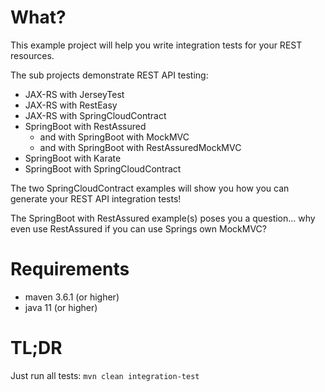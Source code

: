 # What?

This example project will help you write integration tests for your REST resources.

The sub projects demonstrate REST API testing:
* JAX-RS with JerseyTest
* JAX-RS with RestEasy
* JAX-RS with SpringCloudContract
* SpringBoot with RestAssured
  * and with SpringBoot with MockMVC 
  * and with SpringBoot with RestAssuredMockMVC 
* SpringBoot with Karate
* SpringBoot with SpringCloudContract

The two SpringCloudContract examples will show you how you can generate your REST API integration tests!

The SpringBoot with RestAssured example(s) poses you a question... why even use RestAssured if you can use 
Springs own MockMVC?

# Requirements

* maven 3.6.1 (or higher)
* java 11 (or higher)

# TL;DR

Just run all tests: `mvn clean integration-test`
